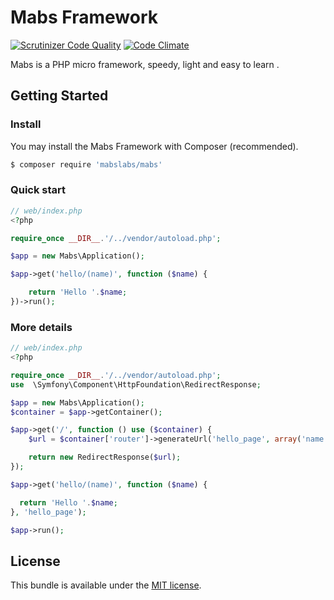 # Mabs Framework

[![Scrutinizer Code Quality](https://scrutinizer-ci.com/g/mabslabs/Mabs/badges/quality-score.png?b=master)](https://scrutinizer-ci.com/g/mabslabs/Mabs/?branch=master) [![Code Climate](https://codeclimate.com/github/mabslabs/Mabs/badges/gpa.svg)](https://codeclimate.com/github/mabslabs/Mabs)

Mabs is a PHP micro framework, speedy, light and easy to learn .

## Getting Started

### Install

You may install the Mabs Framework with Composer (recommended).

```bash
$ composer require 'mabslabs/mabs'
```

### Quick start


```php
// web/index.php
<?php

require_once __DIR__.'/../vendor/autoload.php';

$app = new Mabs\Application();

$app->get('hello/(name)', function ($name) {

    return 'Hello '.$name;
})->run();

```

### More details

```php
// web/index.php
<?php

require_once __DIR__.'/../vendor/autoload.php';
use  \Symfony\Component\HttpFoundation\RedirectResponse;

$app = new Mabs\Application();
$container = $app->getContainer();

$app->get('/', function () use ($container) {
    $url = $container['router']->generateUrl('hello_page', array('name' => 'World'));

    return new RedirectResponse($url);
});

$app->get('hello/(name)', function ($name) {

  return 'Hello '.$name;
}, 'hello_page');

$app->run();

```

## License

  This bundle is available under the [MIT license](LICENSE).
